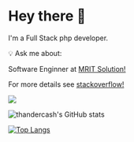 # Hey there :wave:
I'm a Full Stack php developer.

:bulb: Ask me about: 

Software Enginner at [MRIT Solution!](http://mritsolution.online)

For more details see [stackoverflow!](https://stackoverflow.com/users/5991034)

![](https://komarev.com/ghpvc/?username=thandercash&color=green)


![thandercash's GitHub stats](https://github-readme-stats.vercel.app/api?username=thandercash&show_icons=true&theme=radical&count_private=true)

[![Top Langs](https://github-readme-stats.vercel.app/api/top-langs/?username=thandercash)](https://github.com/thandercash/github-readme-stats)

